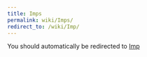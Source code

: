 ```yaml
---
title: Imps
permalink: wiki/Imps/
redirect_to: /wiki/Imp/
---
```


You should automatically be redirected to [Imp](/wiki/Imp/)
